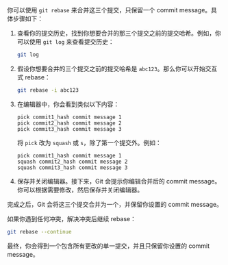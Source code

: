 你可以使用 `git rebase` 来合并这三个提交，只保留一个 commit message。具体步骤如下：

1. 查看你的提交历史，找到你想要合并的那三个提交之前的提交哈希。例如，你可以使用 `git log` 来查看提交历史：

   ```sh
   git log
   ```

2. 假设你想要合并的三个提交之前的提交哈希是 `abc123`。那么你可以开始交互式 rebase：

   ```sh
   git rebase -i abc123
   ```

3. 在编辑器中，你会看到类似以下内容：

   ```plaintext
   pick commit1_hash commit message 1
   pick commit2_hash commit message 2
   pick commit3_hash commit message 3
   ```

   将 `pick` 改为 `squash` 或 `s`，除了第一个提交外。例如：

   ```plaintext
   pick commit1_hash commit message 1
   squash commit2_hash commit message 2
   squash commit3_hash commit message 3
   ```

4. 保存并关闭编辑器。接下来，Git 会提示你编辑合并后的 commit message。你可以根据需要修改，然后保存并关闭编辑器。

完成之后，Git 会将这三个提交合并为一个，并保留你设置的 commit message。

如果你遇到任何冲突，解决冲突后继续 rebase：

```sh
git rebase --continue
```

最终，你会得到一个包含所有更改的单一提交，并且只保留你设置的 commit message。